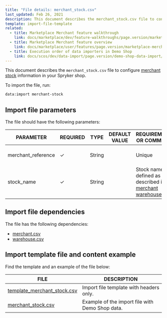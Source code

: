 ```yaml
---
title: "File details: merchant_stock.csv"
last_updated: Feb 26, 2021
description: This document describes the merchant_stock.csv file to configure merchant stock information in your Spryker shop.
template: import-file-template
related:
  - title: Marketplace Merchant feature walkthrough
    link: docs/marketplace/dev/feature-walkthroughs/page.version/marketplace-merchant-feature-walkthrough.html
  - title: Marketplace Merchant feature overview
    link: docs/marketplace/user/features/page.version/marketplace-merchant-feature-overview/marketplace-merchant-feature-overview.html
  - title: Execution order of data importers in Demo Shop
    link: docs/scos/dev/data-import/page.version/demo-shop-data-import/execution-order-of-data-importers-in-demo-shop.html
---
```


This document describes the `merchant_stock.csv` file to configure [merchant stock](/docs/marketplace/user/features/{{site.version}}/marketplace-inventory-management-feature-overview.html#marketplace-warehouse-management) information in your Spryker shop.

To import the file, run:

```bash
data:import merchant-stock
```

## Import file parameters

The file should have the following parameters:

| PARAMETER    | REQUIRED | TYPE | DEFAULT VALUE | REQUIREMENTS OR COMMENTS  | DESCRIPTION      |
| ------------- | -------- | ------ | ------------- | --------------------------------- | ----------------- |
| merchant_reference | &check;             | String   |                   | Unique                                                       | Identifier of the merchant in the system. |
| stock_name         | &check;             | String   |                   | Stock name is defined as described in [merchant warehouse](/docs/marketplace/user/features/{{site.version}}/marketplace-inventory-management-feature-overview.html#marketplace-warehouse-management). | Name of the stock.                        |

## Import file dependencies

The file has the following dependencies:

- [merchant.csv](/docs/marketplace/dev/data-import/{{site.version}}/file-details-merchant.csv.html)
- [warehouse.csv](/docs/pbc/all/warehouse-management-system/{{site.version}}/base-shop/import-data/file-details-warehouse.csv.html)

## Import template file and content example

Find the template and an example of the file below:

| FILE  | DESCRIPTION    |
| --------------------- | --------------------- |
| [template_merchant_stock.csv](https://spryker.s3.eu-central-1.amazonaws.com/docs/Developer+Guide/Back-End/Data+Manipulation/Data+Ingestion/Data+Import/Data+Import+Categories/Marketplace+setup/template_merchant_stock.csv) | Import file template with headers only.         |
| [merchant_stock.csv](https://spryker.s3.eu-central-1.amazonaws.com/docs/Developer+Guide/Back-End/Data+Manipulation/Data+Ingestion/Data+Import/Data+Import+Categories/Marketplace+setup/merchant_stock.csv) | Example of the import file with Demo Shop data. |
